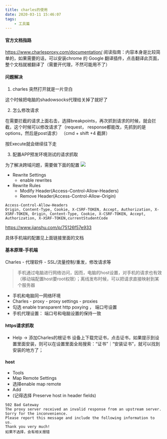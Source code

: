```yaml
---
title: charles的使用
date: 2020-03-11 15:46:07
tags:
    - 工具篇
---
```


#### 官方文档指路
https://www.charlesproxy.com/documentation/
阅读指南：内容本身是比较简单的，如果需要的话，可以安装chrome 的 Google 翻译插件，点击翻译此页面，整个文档就被翻译了（需要开代理，不然可能用不了）
#### 问题解决
1. charles 突然打开就是一片空白

这个时候把电脑的shadowsocks代理给关掉了就好了


2. 怎么修改请求

在需要拦截的请求上面右击，选择breakpoints，再次抓到请求的时候，就会拦截，这个时候可以修改请求了（request， response都能改，先抓到的是options，然后是post请求）
（cmd + shift +4 截屏）


按Execute就会继续往下走


3. 配置APP预发环境测试的请求抓取

为了解决跨域问题，需要做下面的配置
![](charles1.png)

- Rewrite Settings
    - enable rewrites
- Rewrite Rules
    - Modify Header(Access-Control-Allow-Headers)
    - Remove Header(Access-Control-Allow-Origin)

```
Access-Control-Allow-Headers
Origin, Content-Type, Cookie, X-CSRF-TOKEN, Accept, Authorization, X-XSRF-TOKEN, Origin, Content-Type, Cookie, X-CSRF-TOKEN, Accept, Authorization, X-XSRF-TOKEN,currentStudentCode
```


https://www.jianshu.com/p/75126f57e933

具体手机端的配置见上面链接里面的文档


#### 基本原理-手机端
Charles - 代理软件 - SSL/流量控制/重发，修改请求等
> 手机通过电脑进行网络访问，因而，电脑的host设置，对手机的请求也有效（移动端配置host要root权限）；离线发布时候，可以把请求直接映射到某个服务器

- 手机和电脑同一网络环境
- Charles - proxy - proxy settings - proxies 
- 勾选 enable transparent http poxying ， 端口号设置
- 手机代理设置： 端口号和电脑设置的保持一致


#### https请求抓取
- Help -> 添加Charles的根证书
设备上下载完证书，点击证书，如果提示到设置里面安装，则可以在设置里面全局搜索：“证书”｜“安装证书”，就可以找到安装的地方了；



#### host
- Tools 
- Map Remote Settings
- 选择enable map remote
- Add 
- (记得选择 Preserve host in header fields)
```
502 Bad Gateway
The proxy server received an invalid response from an upstream server. Sorry for the inconvenience.
Please report this message and include the following information to us.
Thank you very much!
如果不选择，会有相关报错
```






